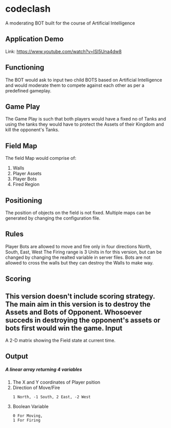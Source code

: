 codeclash
=========

A moderating BOT built for the course of Artificial Intelligence

Application Demo
----------------
Link: https://www.youtube.com/watch?v=ISl5Una4dw8

Functioning
------------
The BOT would ask to input two child BOTS based on Artificial Intelligence 
and would moderate them to compete against each other as per a predefined gameplay.

Game Play
----------
The Game Play is such that both players would have a fixed no of Tanks
and using the tanks they would have to protect the Assets of their Kingdom
and kill the opponent's Tanks.

Field Map
---------
The field Map would comprise of:

1. Walls
2. Player Assets
3. Player Bots
4. Fired Region

## Positioning
The position of objects on the field is not fixed.
Multiple maps can be generated by changing the configuration file.

Rules
-----
Player Bots are allowed to move and fire only in four directions 
North, South, East, West
The Firing range is 3 Units in for this version, but can be changed by changing the 
realted variable in server files.
Bots are not allowed to cross the walls but they can destroy the Walls to make way.

Scoring
-------
This version doesn't include scoring strategy.
The main aim in this version is to destroy the Assets and Bots of Opponent.
Whosoever succeds in destroying the opponent's assets or bots first would win the game.
Input
-----
A 2-D matrix showing the Field state at current time.

Output
------
##### A linear array returning 4 variables

1. The X and Y coordinates of Player psition
2. Direction of Move/Fire
    ```
    1 North, -1 South, 2 East, -2 West
    ```
3. Boolean Variable
    ```
    0 For Moving,   
    1 For Firing 
    ```


